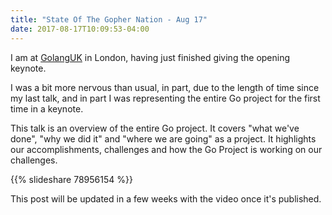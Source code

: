 ```yaml
---
title: "State Of The Gopher Nation - Aug 17"
date: 2017-08-17T10:09:53-04:00
---
```



I am at [GolangUK](https://www.golanguk.com) in London, having just finished giving the opening keynote.

I was a bit more nervous than usual, in part, due to the length of time
since my last talk, and in part I was representing the entire Go project
for the first time in a keynote.

This talk is an overview of the entire Go project. It covers "what we've done",
"why we did it" and "where we are going" as a project. It highlights our accomplishments, challenges and how the Go
Project is working on our challenges.

{{% slideshare 78956154 %}}

This post will be updated in a few weeks with the video once it's published.
